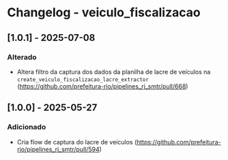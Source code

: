 # Changelog - veiculo_fiscalizacao

## [1.0.1] - 2025-07-08

### Alterado

- Altera filtro da captura dos dados da planilha de lacre de veículos na `create_veiculo_fiscalizacao_lacre_extractor` (https://github.com/prefeitura-rio/pipelines_rj_smtr/pull/668)

## [1.0.0] - 2025-05-27

### Adicionado

- Cria flow de captura do lacre de veículos (https://github.com/prefeitura-rio/pipelines_rj_smtr/pull/594)